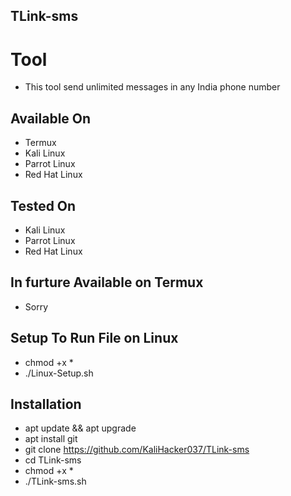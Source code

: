 ## TLink-sms

# Tool
- This tool send unlimited messages in any India phone number

## Available On
- Termux
- Kali Linux
- Parrot Linux
- Red Hat Linux

## Tested On
- Kali Linux
- Parrot Linux
- Red Hat Linux

## In furture Available on Termux
- Sorry

## Setup To Run File on Linux
- chmod +x *
- ./Linux-Setup.sh

## Installation 
- apt update && apt upgrade
- apt install git
- git clone https://github.com/KaliHacker037/TLink-sms
- cd  TLink-sms
- chmod +x *
- ./TLink-sms.sh 
